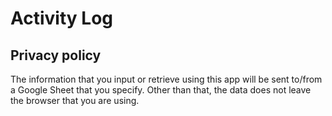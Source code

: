 # Activity Log

## Privacy policy

The information that you input or retrieve using this app will be sent to/from a Google Sheet that you specify. Other than that, the data does not leave the browser that you are using.
